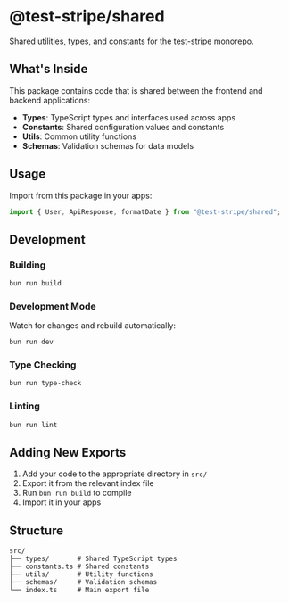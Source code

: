 # @test-stripe/shared

Shared utilities, types, and constants for the test-stripe monorepo.

## What's Inside

This package contains code that is shared between the frontend and backend applications:

- **Types**: TypeScript types and interfaces used across apps
- **Constants**: Shared configuration values and constants
- **Utils**: Common utility functions
- **Schemas**: Validation schemas for data models

## Usage

Import from this package in your apps:

```typescript
import { User, ApiResponse, formatDate } from "@test-stripe/shared";
```

## Development

### Building

```bash
bun run build
```

### Development Mode

Watch for changes and rebuild automatically:

```bash
bun run dev
```

### Type Checking

```bash
bun run type-check
```

### Linting

```bash
bun run lint
```

## Adding New Exports

1. Add your code to the appropriate directory in `src/`
2. Export it from the relevant index file
3. Run `bun run build` to compile
4. Import it in your apps

## Structure

```
src/
├── types/       # Shared TypeScript types
├── constants.ts # Shared constants
├── utils/       # Utility functions
├── schemas/     # Validation schemas
└── index.ts     # Main export file
```
